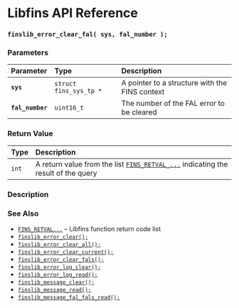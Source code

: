# Libfins API Reference

### `finslib_error_clear_fal( sys, fal_number );`

### Parameters

| Parameter | Type | Description |
| :--- | :--- | :--- |
|**`sys`**|`struct fins_sys_tp *`|A pointer to a structure with the FINS context|
|**`fal_number`**|`uint16_t`|The number of the FAL error to be cleared|

### Return Value

| Type | Description |
| :--- | :--- |
|`int`|A return value from the list [`FINS_RETVAL_...`](FINS_RETVAL.md) indicating the result of the query|

### Description

### See Also

* [`FINS_RETVAL...`](FINS_RETVAL.md) &ndash; Libfins function return code list
* [`finslib_error_clear();`](finslib_error_clear.md)
* [`finslib_error_clear_all();`](finslib_error_clear_all.md)
* [`finslib_error_clear_current();`](finslib_error_clear_current.md)
* [`finslib_error_clear_fals();`](finslib_error_clear_fals.md)
* [`finslib_error_log_clear();`](finslib_error_log_clear.md)
* [`finslib_error_log_read();`](finslib_error_log_read.md)
* [`finslib_message_clear();`](finslib_message_clear.md)
* [`finslib_message_read();`](finslib_message_read.md)
* [`finslib_message_fal_fals_read();`](finslib_message_fal_fals_read.md)
